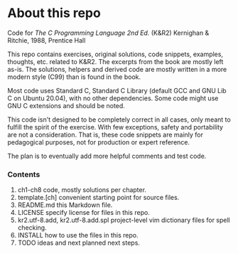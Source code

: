 # About this repo
Code for _The C Programming Language 2nd Ed._ (K&R2) Kernighan & Ritchie, 1988, Prentice Hall

This repo contains exercises, original solutions, code snippets, examples, thoughts, etc. related to K&R2. The excerpts from the book are mostly left as-is. The solutions, helpers and derived code are mostly written in a more modern style (C99) than is found in the book.

Most code uses Standard C, Standard C Library (default GCC and GNU Lib C on Ubuntu 20.04), with no other dependencies. Some code might use GNU C extensions and should be noted.

This code isn't designed to be completely correct in all cases, only meant to fulfill the spirit of the exercise. With few exceptions, safety and portability are not a consideration. That is, these code snippets are mainly for pedagogical purposes, not for production or expert reference.

The plan is to eventually add more helpful comments and test code.

### Contents
1. ch1-ch8 code, mostly solutions per chapter.
2. template.[ch] convenient starting point for source files.
3. README.md this Markdown file.
4. LICENSE specify license for files in this repo.
5. kr2.utf-8.add, kr2.utf-8.add.spl project-level vim dictionary files for spell checking.
6. INSTALL how to use the files in this repo.
7. TODO ideas and next planned next steps.
